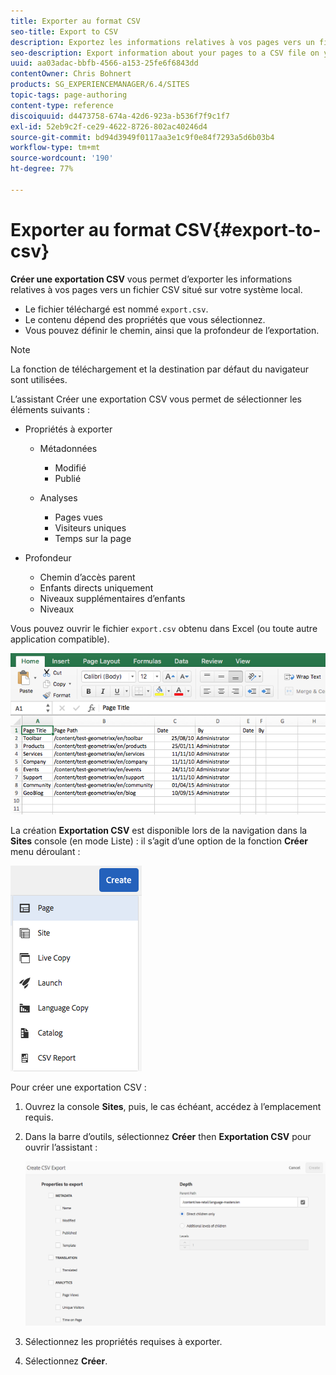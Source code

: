 ```yaml
---
title: Exporter au format CSV
seo-title: Export to CSV
description: Exportez les informations relatives à vos pages vers un fichier CSV situé sur votre système local
seo-description: Export information about your pages to a CSV file on your local system
uuid: aa03adac-bbfb-4566-a153-25fe6f6843dd
contentOwner: Chris Bohnert
products: SG_EXPERIENCEMANAGER/6.4/SITES
topic-tags: page-authoring
content-type: reference
discoiquuid: d4473758-674a-42d6-923a-b536f7f9c1f7
exl-id: 52eb9c2f-ce29-4622-8726-802ac40246d4
source-git-commit: bd94d3949f0117aa3e1c9f0e84f7293a5d6b03b4
workflow-type: tm+mt
source-wordcount: '190'
ht-degree: 77%

---
```


# Exporter au format CSV{#export-to-csv}

**Créer une exportation CSV** vous permet d’exporter les informations relatives à vos pages vers un fichier CSV situé sur votre système local.

* Le fichier téléchargé est nommé `export.csv`.
* Le contenu dépend des propriétés que vous sélectionnez.
* Vous pouvez définir le chemin, ainsi que la profondeur de l’exportation.

>[!NOTE]
>
>La fonction de téléchargement et la destination par défaut du navigateur sont utilisées.

L’assistant Créer une exportation CSV vous permet de sélectionner les éléments suivants :

* Propriétés à exporter

   * Métadonnées

      * Modifié
      * Publié
   * Analyses

      * Pages vues
      * Visiteurs uniques
      * Temps sur la page


* Profondeur

   * Chemin d’accès parent
   * Enfants directs uniquement
   * Niveaux supplémentaires d’enfants
   * Niveaux

Vous pouvez ouvrir le fichier `export.csv` obtenu dans Excel (ou toute autre application compatible).

![chlimage_1-58](assets/chlimage_1-58.png)

La création **Exportation CSV** est disponible lors de la navigation dans la **Sites** console (en mode Liste) : il s’agit d’une option de la fonction **Créer** menu déroulant :

![screen_shot_2018-03-21at154719](assets/screen_shot_2018-03-21at154719.png)

Pour créer une exportation CSV :

1. Ouvrez la console **Sites**, puis, le cas échéant, accédez à l’emplacement requis.
1. Dans la barre d’outils, sélectionnez **Créer** then **Exportation CSV** pour ouvrir l’assistant :

   ![screen_shot_2018-03-21at154758](assets/screen_shot_2018-03-21at154758.png)

1. Sélectionnez les propriétés requises à exporter.
1. Sélectionnez **Créer**.
